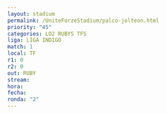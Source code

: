 ```yaml
---
layout: stadium
permalink: /UniteForzeStadium/palco-jolteon.html
priority: "45"
categories: LO2 RUBYS TFS
liga: LIGA INDIGO
match: 1
local: TF
r1: 0
r2: 0
out: RUBY
stream: 
hora: 
fecha: 
ronda: "2"
---
```

